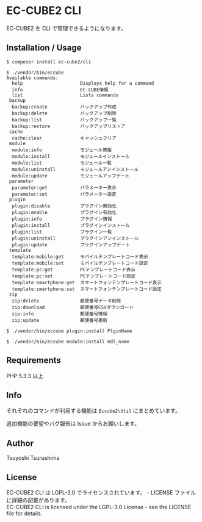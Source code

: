 # EC-CUBE2 CLI

EC-CUBE2 を CLI で管理できるようになります。  


## Installation / Usage

```
$ composer install ec-cube2/cli
```

```
$ ./vendor/bin/eccube
Available commands:
  help                     Displays help for a command
  info                     EC-CUBE情報
  list                     Lists commands
 backup
  backup:create            バックアップ作成
  backup:delete            バックアップ削除
  backup:list              バックアップ一覧
  backup:restore           バックアップリストア
 cache
  cache:clear              キャッシュクリア
 module
  module:info              モジュール情報
  module:install           モジュールインストール
  module:list              モジュール一覧
  module:uninstall         モジュールアンインストール
  module:update            モジュールアップデート
 parameter
  parameter:get            パラメーター表示
  parameter:set            パラメーター設定
 plugin
  plugin:disable           プラグイン無効化
  plugin:enable            プラグイン有効化
  plugin:info              プラグイン情報
  plugin:install           プラグインインストール
  plugin:list              プラグイン一覧
  plugin:uninstall         プラグインアンインストール
  plugin:update            プラグインアップデート
 template
  template:mobile:get      モバイルテンプレートコード表示
  template:mobile:set      モバイルテンプレートコード設定
  template:pc:get          PCテンプレートコード表示
  template:pc:set          PCテンプレートコード設定
  template:smartphone:get  スマートフォンテンプレートコード表示
  template:smartphone:set  スマートフォンテンプレートコード設定
 zip
  zip:delete               郵便番号データ削除
  zip:download             郵便番号CSVダウンロード
  zip:info                 郵便番号情報
  zip:update               郵便番号更新
```

```
$ ./vendor/bin/eccube plugin:install PlginName
```

```
$ ./vendor/bin/eccube module:install mdl_name
```

## Requirements

PHP 5.3.3 以上


## Info

それぞれのコマンドが利用する機能は `Eccube2\Util` にまとめています。

追加機能の要望やバグ報告は Issue からお願いします。


## Author

Tsuyoshi Tsurushima


## License

EC-CUBE2 CLI は LGPL-3.0 でライセンスされています。 - LICENSE ファイルに詳細の記載があります。  
EC-CUBE2 CLI is licensed under the LGPL-3.0 License - see the LICENSE file for details.

